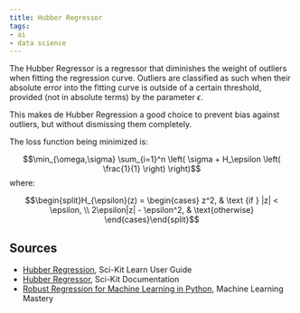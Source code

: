 ```yaml
---
title: Hubber Regressor
tags:
- ai
- data science
---
```


The Hubber Regressor is a regressor that diminishes the weight of outliers when fitting the regression curve. Outliers are classified as such when their absolute error into the fitting curve is outside of a certain threshold, provided (not in absolute terms) by the parameter $\epsilon$.

This makes de Hubber Regression a good choice to prevent bias against outliers, but without dismissing them completely.

The loss function being minimized is:

$$\min_{\omega,\sigma} \sum_{i=1}^n \left( \sigma + H_\epsilon \left( 
\frac{1}{1} \right) \right)$$
where:

$$\begin{split}H_{\epsilon}(z) = \begin{cases}
       z^2, & \text {if } |z| < \epsilon, \\
       2\epsilon|z| - \epsilon^2, & \text{otherwise}
\end{cases}\end{split}$$
## Sources

- [Hubber Regression](https://scikit-learn.org/stable/modules/linear_model.html#huber-regression), Sci-Kit Learn User Guide
- [Hubber Regressor](https://scikit-learn.org/stable/modules/generated/sklearn.linear_model.HuberRegressor.html), Sci-Kit Documentation
- [Robust Regression for Machine Learning in Python](https://machinelearningmastery.com/robust-regression-for-machine-learning-in-python/), Machine Learning Mastery